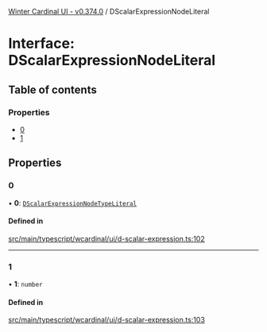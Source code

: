 [Winter Cardinal UI - v0.374.0](../index.md) / DScalarExpressionNodeLiteral

# Interface: DScalarExpressionNodeLiteral

## Table of contents

### Properties

- [0](DScalarExpressionNodeLiteral.md#0)
- [1](DScalarExpressionNodeLiteral.md#1)

## Properties

### 0

• **0**: [`DScalarExpressionNodeTypeLiteral`](../index.md#dscalarexpressionnodetypeliteral)

#### Defined in

[src/main/typescript/wcardinal/ui/d-scalar-expression.ts:102](https://github.com/winter-cardinal/winter-cardinal-ui/blob/v0.310.1/src/main/typescript/wcardinal/ui/d-scalar-expression.ts#L102)

___

### 1

• **1**: `number`

#### Defined in

[src/main/typescript/wcardinal/ui/d-scalar-expression.ts:103](https://github.com/winter-cardinal/winter-cardinal-ui/blob/v0.310.1/src/main/typescript/wcardinal/ui/d-scalar-expression.ts#L103)
